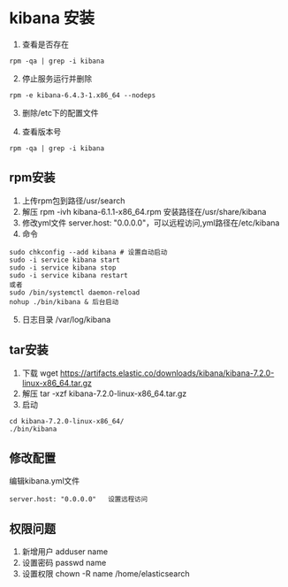 # kibana 安装

1. 查看是否存在 
```
rpm -qa | grep -i kibana
```
2. 停止服务运行并删除 
```
rpm -e kibana-6.4.3-1.x86_64 --nodeps
```
3. 删除/etc下的配置文件 

4. 查看版本号
```
rpm -qa | grep -i kibana
```

## rpm安装
1. 上传rpm包到路径/usr/search
2. 解压 rpm -ivh kibana-6.1.1-x86_64.rpm 安装路径在/usr/share/kibana
3. 修改yml文件 server.host: "0.0.0.0"，可以远程访问,yml路径在/etc/kibana
4. 命令
```
sudo chkconfig --add kibana # 设置自动启动
sudo -i service kibana start
sudo -i service kibana stop
sudo -i service kibana restart
或者
sudo /bin/systemctl daemon-reload
nohup ./bin/kibana & 后台启动
```
5. 日志目录 /var/log/kibana


## tar安装
1. 下载 wget https://artifacts.elastic.co/downloads/kibana/kibana-7.2.0-linux-x86_64.tar.gz
2. 解压 tar -xzf kibana-7.2.0-linux-x86_64.tar.gz
3. 启动
```
cd kibana-7.2.0-linux-x86_64/ 
./bin/kibana
```

## 修改配置
编辑kibana.yml文件
```
server.host: "0.0.0.0"   设置远程访问 
```




## 权限问题
1. 新增用户 adduser name
2. 设置密码 passwd name
3. 设置权限 chown -R name /home/elasticsearch



